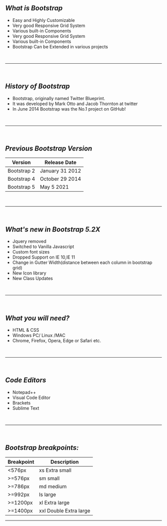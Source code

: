 ## _**What is Bootstrap**_

* Easy and Highly Customizable
* Very good Responsive Grid System
* Various built-in Components
* Very good Responsive Grid System
* Various built-in Components
* Bootstrap Can be Extended in various projects

<br>

---

<br>


## _**History of Bootstrap**_
* Bootstrap, originally named Twitter Blueprint.
* It was developed by Mark Otto and Jacob Thornton at twitter
* In June 2014 Bootstrap was the No.1 project on GitHub!

<br>

---

<br>

## _**Previous Bootstrap Version**_

|   **Version**     |**Release Date**  |
|  -------------    |  --------------  |
| Bootstrap 2       | January 31 2012  |
| Bootstrap 4       | October 29 2014  |
| Bootstrap 5       | May 5 2021       |

<br>

---

<br>

## _**What's new in Bootstrap 5.2X**_
 * Jquery removed
 * Switched to Vanilla Javascript
 * Custom font sizes
 * Dropped Support on IE 10,IE 11
 * Change in Gutter Width(distance between each column in bootstrap grid)
 * New Icon library
 * New Class Updates

<br>

---

<br>

## _**What you will need?**_

 * HTML & CSS
 * Windows PC/ Linux /MAC
 * Chrome, Firefox, Opera, Edge or Safari etc.

<br>

---

<br>

## _**Code Editors**_
 * Notepad++
 * Visual Code Editor
 * Brackets
 * Sublime Text

 <br>

---

<br>

 ## _**Bootstrap breakpoints:**_

 |Breakpoint  | Description  |
 |------------| ------------ |
 |<576px      |xs Extra small|
 |>=576px     |sm small|
 |>=786px     |md medium|
 |>=992px     |ls large|
 |>=1200px    |xl Extra large|
 |>=1400px    |xxl Double Extra large|

---

